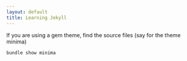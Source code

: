 ```yaml
---
layout: default
title: Learning Jekyll
---
```


If you are using a gem theme, find the source files (say for the theme minima)

```
bundle show minima
```
